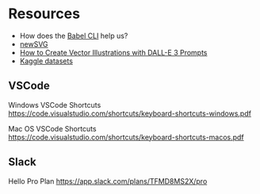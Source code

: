 
# Resources
* How does the [Babel CLI](https://babeljs.io/docs/babel-cli    ) help us? 
* [newSVG](https://neosvg.com/pricing)
* [How to Create Vector Illustrations with DALL-E 3 Prompts](https://meetcody.ai/blog/how-to-create-vector-illustrations-with-dall-e-3-prompts/)
* [Kaggle datasets](https://www.kaggle.com/datasets)




## VSCode
Windows VSCode Shortcuts
https://code.visualstudio.com/shortcuts/keyboard-shortcuts-windows.pdf

Mac OS VSCode Shortcuts
https://code.visualstudio.com/shortcuts/keyboard-shortcuts-macos.pdf


## Slack
Hello Pro Plan
https://app.slack.com/plans/TFMD8MS2X/pro